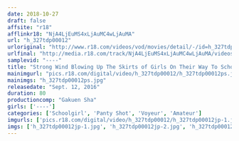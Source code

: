 ```yaml
---
date: 2018-10-27
draft: false
affsite: "r18"
afflinkr18: "NjA4LjEuMS4xLjAuMC4wLjAuMA"
url: "h_327tdp00012"
urloriginal: "http://www.r18.com/videos/vod/movies/detail/-/id=h_327tdp00012"
urlfinal: "http://media.r18.com/track/NjA4LjEuMS4xLjAuMC4wLjAuMA/videos/vod/movies/detail/-/id=h_327tdp00012"
samplevid: "----"
title: "Strong Wind Blowing Up The Skirts of Girls On Their Way To School VOL.12 ~ A Miraculous Breeze In Between Her Legs! ~"
mainimgurl: "pics.r18.com/digital/video/h_327tdp00012/h_327tdp00012ps.jpg"
mainimgs: "h_327tdp00012ps.jpg"
releasedate: "Sept. 12, 2016"
duration: 80
productioncomp: "Gakuen Sha"
girls: ['----']
categories: ['Schoolgirl', 'Panty Shot', 'Voyeur', 'Amateur']
imgurls: ['pics.r18.com/digital/video/h_327tdp00012/h_327tdp00012jp-1.jpg', 'pics.r18.com/digital/video/h_327tdp00012/h_327tdp00012jp-2.jpg', 'pics.r18.com/digital/video/h_327tdp00012/h_327tdp00012jp-3.jpg', 'pics.r18.com/digital/video/h_327tdp00012/h_327tdp00012jp-4.jpg', 'pics.r18.com/digital/video/h_327tdp00012/h_327tdp00012jp-5.jpg', 'pics.r18.com/digital/video/h_327tdp00012/h_327tdp00012jp-6.jpg', 'pics.r18.com/digital/video/h_327tdp00012/h_327tdp00012jp-7.jpg', 'pics.r18.com/digital/video/h_327tdp00012/h_327tdp00012jp-8.jpg', 'pics.r18.com/digital/video/h_327tdp00012/h_327tdp00012jp-9.jpg', 'pics.r18.com/digital/video/h_327tdp00012/h_327tdp00012jp-10.jpg', 'pics.r18.com/digital/video/h_327tdp00012/h_327tdp00012jp-11.jpg', 'pics.r18.com/digital/video/h_327tdp00012/h_327tdp00012jp-12.jpg', 'pics.r18.com/digital/video/h_327tdp00012/h_327tdp00012jp-13.jpg', 'pics.r18.com/digital/video/h_327tdp00012/h_327tdp00012jp-14.jpg', 'pics.r18.com/digital/video/h_327tdp00012/h_327tdp00012jp-15.jpg', 'pics.r18.com/digital/video/h_327tdp00012/h_327tdp00012jp-16.jpg', 'pics.r18.com/digital/video/h_327tdp00012/h_327tdp00012jp-17.jpg', 'pics.r18.com/digital/video/h_327tdp00012/h_327tdp00012jp-18.jpg', 'pics.r18.com/digital/video/h_327tdp00012/h_327tdp00012jp-19.jpg', 'pics.r18.com/digital/video/h_327tdp00012/h_327tdp00012jp-20.jpg']
imgs: ['h_327tdp00012jp-1.jpg', 'h_327tdp00012jp-2.jpg', 'h_327tdp00012jp-3.jpg', 'h_327tdp00012jp-4.jpg', 'h_327tdp00012jp-5.jpg', 'h_327tdp00012jp-6.jpg', 'h_327tdp00012jp-7.jpg', 'h_327tdp00012jp-8.jpg', 'h_327tdp00012jp-9.jpg', 'h_327tdp00012jp-10.jpg', 'h_327tdp00012jp-11.jpg', 'h_327tdp00012jp-12.jpg', 'h_327tdp00012jp-13.jpg', 'h_327tdp00012jp-14.jpg', 'h_327tdp00012jp-15.jpg', 'h_327tdp00012jp-16.jpg', 'h_327tdp00012jp-17.jpg', 'h_327tdp00012jp-18.jpg', 'h_327tdp00012jp-19.jpg', 'h_327tdp00012jp-20.jpg']
---
```

